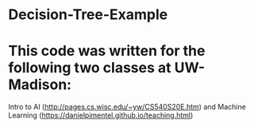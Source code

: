 # Decision-Tree-Example
# This code was written for the following two classes at UW-Madison:
Intro to AI (http://pages.cs.wisc.edu/~yw/CS540S20E.htm) and Machine Learning (https://danielpimentel.github.io/teaching.html)
